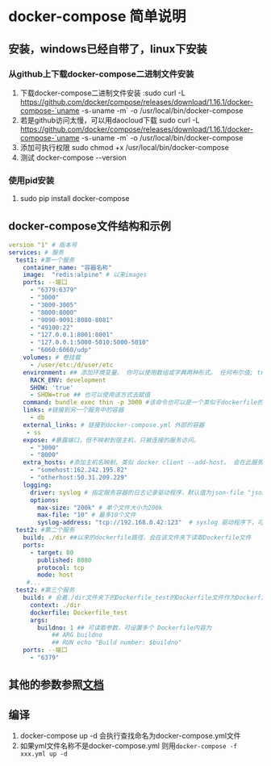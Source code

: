 # docker-compose 简单说明

## 安装，windows已经自带了，linux下安装

### 从github上下载docker-compose二进制文件安装

1. 下载docker-compose二进制文件安装 :sudo curl -L https://github.com/docker/compose/releases/download/1.16.1/docker-compose-`uname -s`-`uname -m` -o /usr/local/bin/docker-compose
2. 若是github访问太慢，可以用daocloud下载 sudo curl -L https://github.com/docker/compose/releases/download/1.16.1/docker-compose-`uname -s`-`uname -m` -o /usr/local/bin/docker-compose
3. 添加可执行权限 sudo chmod +x /usr/local/bin/docker-compose
4. 测试 docker-compose --version

### 使用pid安装

1. sudo pip install docker-compose

## docker-compose文件结构和示例

```yml
version "1" # 版本号
services: # 服务
  test1: #第一个服务
    container_name: "容器名称"
    image:  "redis:alpine" # 以来images
    ports: --端口
      - "6379:6379"
      - "3000"
      - "3000-3005"
      - "8000:8000"
      - "9090-9091:8080-8081"
      - "49100:22"
      - "127.0.0.1:8001:8001"
      - "127.0.0.1:5000-5010:5000-5010"
      - "6060:6060/udp"
    volumes: # 卷挂载
      - /user/etc:/d/user/etc
    environment: ## 添加环境变量。 你可以使用数组或字典两种形式。 任何布尔值; true，false，yes，no需要用引号括起来，以确保它们不被YML解析器转换为True或False。 
      RACK_ENV: development
      SHOW: 'true'
      - SHOW=true ## 也可以使用该方式去赋值
    command: bundle exec thin -p 3000 #该命令也可以是一个类似于dockerfile的列表：
    links: #链接到另一个服务中的容器
      - db 
    external_links: # 链接到docker-compose.yml 外部的容器
     - ss
    expose: #暴露端口，但不映射到宿主机，只被连接的服务访问。
      - "3000"
      - "8000"
    extra_hosts: #添加主机名映射。类似 docker client --add-host。 会在此服务的内部容器中 /etc/hosts 创建一个具有 ip 地址和主机名的映射关系 cat /etc/hosts
      - "somehost:162.242.195.82"
      - "otherhost:50.31.209.229"
    logging:
      driver: syslog # 指定服务容器的日志记录驱动程序，默认值为json-file "json-file" "syslog" "none"
      options:
        max-size: "200k" # 单个文件大小为200k
        max-file: "10" # 最多10个文件
        syslog-address: "tcp://192.168.0.42:123"  # syslog 驱动程序下，可以使用 syslog-address 指定日志接收地址。
  test2: #第二个服务
    build: ./dir ##以来的dockerfile路径，会在该文件夹下读取Dockerfile文件
    ports:
      - target: 80
        published: 8080
        protocol: tcp
        mode: host
     #...
  test2: #第三个服务
    build: # 会着./dir文件夹下的Dockerfile_test的Dockerfile文件作为Dockerfile
      context: ./dir
      dockerfile: Dockerfile_test
      args:
        buildno: 1 ## 可读取参数，可设置多个 Dockerfile内容为
            ## ARG buildno
            ## RUN echo "Build number: $buildno"   
    ports: --端口
      - "6379"

```

## 其他的参数参照[文档](https://www.runoob.com/docker/docker-compose.html)

## 编译

1. docker-compose up -d 会执行查找命名为docker-compose.yml文件
2. 如果yml文件名称不是docker-compose.yml 则用`docker-compose -f xxx.yml up -d`
